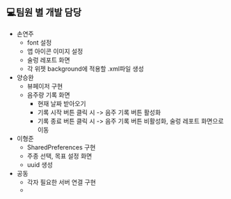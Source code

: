 ## 💻팀원 별 개발 담당 

- 손연주
  - font 설정
  - 앱 아이콘 이미지 설정
  - 술렁 레포트 화면
  - 각 위젯 background에 적용할 .xml파일 생성
- 양승완
  - 뷰페이저 구현
  - 음주량 기록 화면
    - 현재 날짜 받아오기
    - 기록 시작 버튼 클릭 시 -> 음주 기록 버튼 활성화
    - 기록 종료 버튼 클릭 시 -> 음주 기록 버튼 비활성화, 술렁 레포트 화면으로 이동
- 이형준
  - SharedPreferences  구현
  - 주종 선택, 목표 설정 화면
  - uuid 생성
- 공동
  - 각자 필요한 서버 연결 구현
  - 